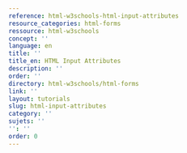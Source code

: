 ```yaml
---
reference: html-w3schools-html-input-attributes
resource_categories: html-forms
ressource: html-w3schools
concept: ''
language: en
title: ''
title_en: HTML Input Attributes
description: ''
order: ''
directory: html-w3schools/html-forms
link: ''
layout: tutorials
slug: html-input-attributes
category: ''
sujets: ''
'': ''
order: 0
---
```


